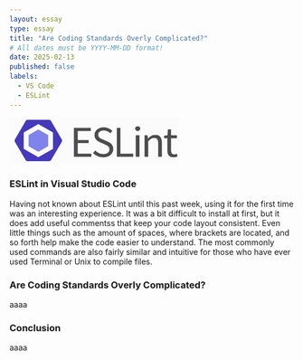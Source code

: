 ```yaml
---
layout: essay
type: essay
title: "Are Coding Standards Overly Complicated?"
# All dates must be YYYY-MM-DD format!
date: 2025-02-13
published: false
labels:
  - VS Code
  - ESLint
---
```


<img width="300px" class="rounded float-end pe-4" src="../img/cotton/eslint.png">

### ESLint in Visual Studio Code
Having not known about ESLint until this past week, using it for the first time was an interesting experience. It was a bit difficult to install at first, but it does add useful commentss that keep your code layout consistent. Even little things such as the amount of spaces, where brackets are located, and so forth help make the code easier to understand. The most commonly used commands are also fairly similar and intuitive for those who have ever used Terminal or Unix to compile files.

### Are Coding Standards Overly Complicated?
aaaa

### Conclusion
aaaa
